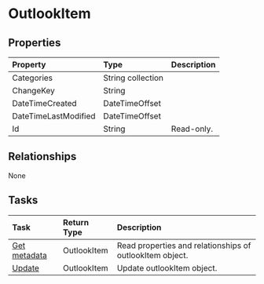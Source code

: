 # OutlookItem



## Properties
| Property	   | Type	|Description|
|:---------------|:--------|:----------|
|Categories|String collection||
|ChangeKey|String||
|DateTimeCreated|DateTimeOffset||
|DateTimeLastModified|DateTimeOffset||
|Id|String| Read-only.|

## Relationships
None


## Tasks

| Task		   | Return Type	|Description|
|:---------------|:--------|:----------|
|[Get metadata](../api/outlookitem_get.md) | OutlookItem |Read properties and relationships of outlookItem object.|
|[Update](../api/outlookitem_update.md) | OutlookItem	|Update outlookItem object. |
